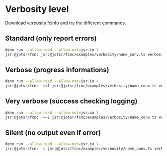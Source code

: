 # Verbosity level

Download [verbosity.fcinfo](./verbosity.fcinfo) and try the different commands.

## Standard (only report errors)

```sh
deno run --allow-read --allow-net=jsr.io \
jsr:@jotsr/fcnc jsr:@jotsr/fcnc/examples/verbosity/name_conv.ts verbosity.fcinfo
```

## Verbose (progress informations)

```sh
deno run --allow-read --allow-net=jsr.io \
jsr:@jotsr/fcnc -v=1 jsr:@jotsr/fcnc/examples/verbosity/name_conv.ts verbosity.fcinfo
```

## Very verbose (success checking logging)

```sh
deno run --allow-read --allow-net=jsr.io \
jsr:@jotsr/fcnc -v=2 jsr:@jotsr/fcnc/examples/verbosity/name_conv.ts verbosity.fcinfo
```

## Silent (no output even if error)

```sh
deno run --allow-read --allow-net=jsr.io \
jsr:@jotsr/fcnc -s jsr:@jotsr/fcnc/examples/verbosity/name_conv.ts verbosity.fcinfo
```

